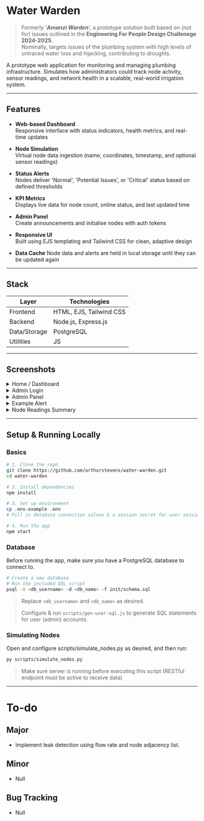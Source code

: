# Water Warden

> Formerly '***Amanzi Warden***', a prototype solution built based on (not for) issues outlined in the **Engineering For People Design Challenege 2024-2025**. 
<br>Nominally, targets issues of the plumbing system with high levels of untraced water loss and hijacking, contributing to droughts.

A prototype web application for monitoring and managing plumbing infrastructure. Simulates how administrators could track node activity, sensor readings, and network health in a scalable, real-world irrigation system.

---

## Features

- **Web-based Dashboard**  
  Responsive interface with status indicators, health metrics, and real-time updates

- **Node Simulation**  
  Virtual node data ingestion (name, coordinates, timestamp, and optional sensor readings)

- **Status Alerts**  
  Nodes deliver 'Normal', 'Potential Issues', or 'Critical' status based on defined thresholds

- **KPI Metrics**  
  Displays live data for node count, online status, and last updated time

- **Admin Panel**  
  Create announcements and initialise nodes with auth tokens

- **Responsive UI**  
  Built using EJS templating and Tailwind CSS for clean, adaptive design

- **Data Cache**
  Node data and alerts are held in local storage until they can be updated again

---

## Stack

| Layer           | Technologies                       |
|-----------------|------------------------------------|
| Frontend        | HTML, EJS, Tailwind CSS            |
| Backend         | Node.js, Express.js                |
| Data/Storage    | PostgreSQL                         |
| Utilities       | JS                                 |

---

## Screenshots

<details>
<summary>Home / Dashboard</summary>
  
![Screenshot 2025-06-15 at 03-02-48 Water Warden](https://github.com/user-attachments/assets/8b1cdf20-2724-476e-826c-cb70f1471eb0)

</details>

<details>
<summary>Admin Login</summary>
  
![Screenshot 2025-06-15 at 03-03-07 Water Warden](https://github.com/user-attachments/assets/69222906-9c6a-48e0-92a0-36a6ccc50070)

</details>

<details>
<summary>Admin Panel</summary>
  
![Screenshot 2025-06-15 at 03-03-23 Admin Dashboard](https://github.com/user-attachments/assets/55001eee-de16-49f5-b290-630337200bca)

</details>

<details>
<summary>Example Alert</summary>
  
![Screenshot 2025-06-15 at 03-10-42 Water Warden](https://github.com/user-attachments/assets/843f5e9f-6652-4fe7-86f4-8a539a7b173a)

</details>

<details>
<summary>Node Readings Summary</summary>
  
![Screenshot 2025-06-15 at 15-29-19 Water Warden](https://github.com/user-attachments/assets/41afe51e-23d2-4fbf-ba52-36e9e57586ac)


</details>

---

## Setup & Running Locally

### Basics

```bash
# 1. Clone the repo
git clone https://github.com/arthurstevens/water-warden.git
cd water-warden

# 2. Install dependencies
npm install

# 3. Set up environment
cp .env.example .env
# Fill in database connection values & a session secret for user sessions

# 4. Run the app
npm start
```

### Database

Before running the app, make sure you have a PostgreSQL database to connect to.

```bash
# Create a new database
# Run the included DDL script
psql -U <db_username> -d <db_name> -f init/schema.sql
```

> Replace `<db_username>` and `<db_name>` as desired.

> Configure & run `scripts/gen-user-sql.js` to generate SQL statements for user (admin) accounts.

### Simulating Nodes

Open and configure scripts/simulate_nodes.py as desired, and then run:

```bash
py scripts/simulate_nodes.py
```

> Make sure server is running before executing this script (RESTful endpoint must be active to receive data)

---

# To-do

## Major

- Implement leak detection using flow rate and node adjacency list.

## Minor

- Null

## Bug Tracking

- Null
